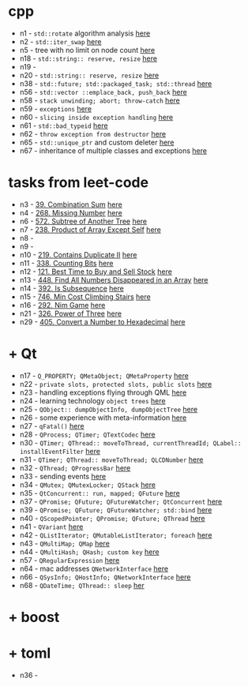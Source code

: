 # cpp

- n1 - `std::rotate` algorithm analysis [here](./n1/NOTE.md)
- n2 - `std::iter_swap` [here](./n2/NOTE.md)
- n5 - tree with no limit on node count [here](./n5/NOTE.md)
- n18 - `std::string:: reserve, resize` [here](./n18/NOTE.md)
- n19 -
- n20 - `std::string:: reserve, resize` [here](./n20/NOTE.md)
- n38 - `std::future; std::packaged_task; std::thread` [here](./n38/NOTE.md)
- n56 - `std::vector ::emplace_back, push_back` [here](./n56/NOTE.md)
- n58 - `stack unwinding; abort; throw-catch` [here](./n58/NOTE.md)
- n59 - `exceptions` [here](./n59/NOTE.md)
- n60 - `slicing inside exception handling` [here](./n60/NOTE.md)
- n61 - `std::bad_typeid` [here](./n61/NOTE.md)
- n62 - `throw exception from destructor` [here](./n62/NOTE.md)
- n65 - `std::unique_ptr` and custom deleter [here](./n65/NOTE.md)
- n67 - inheritance of multiple classes and exceptions [here](./n67/NOTE.md)

# tasks from leet-code

- n3 - [39. Combination Sum](https://leetcode.com/problems/combination-sum/) [here](./n3/NOTE.md)
- n4 - [268. Missing Number](https://leetcode.com/problems/missing-number/) [here](./n4/NOTE.md)
- n6 - [572. Subtree of Another Tree](https://leetcode.com/problems/subtree-of-another-tree/) [here](./n6/NOTE.md)
- n7 - [238. Product of Array Except Self](https://leetcode.com/problems/product-of-array-except-self/) [here](./n7/NOTE.md)
- n8 -
- n9 -
- n10 - [219. Contains Duplicate II](https://leetcode.com/problems/contains-duplicate-ii/) [here](./n10/NOTE.md)
- n11 - [338. Counting Bits](https://leetcode.com/problems/counting-bits/) [here](./n11/NOTE.md)
- n12 - [121. Best Time to Buy and Sell Stock](https://leetcode.com/problems/best-time-to-buy-and-sell-stock/) [here](./n12/NOTE.md)
- n13 - [448. Find All Numbers Disappeared in an Array](https://leetcode.com/problems/find-all-numbers-disappeared-in-an-array/) [here](./n13/NOTE.md)
- n14 - [392. Is Subsequence](https://leetcode.com/problems/is-subsequence/) [here](./n14/NOTE.md)
- n15 - [746. Min Cost Climbing Stairs](https://leetcode.com/problems/min-cost-climbing-stairs/) [here](./n15/NOTE.md)
- n16 - [292. Nim Game](https://leetcode.com/problems/nim-game/) [here](./n16/NOTE.md)
- n21 - [326. Power of Three](https://leetcode.com/problems/power-of-three/) [here](./n21/NOTE.md)
- n29 - [405. Convert a Number to Hexadecimal](https://leetcode.com/problems/convert-a-number-to-hexadecimal/) [here](./n29/NOTE.md)

# + Qt

- n17 - `Q_PROPERTY; QMetaObject; QMetaProperty` [here](./n17/NOTE.md)
- n22 - `private slots, protected slots, public slots` [here](./n22/NOTE.md)
- n23 - handling exceptions flying through QML [here](./n23/NOTE.md)
- n24 - learning technology `object trees` [here](./n24/NOTE.md)
- n25 - `QObject:: dumpObjectInfo, dumpObjectTree` [here](./n25/NOTE.md)
- n26 - some experience with meta-information [here](./n26/NOTE.md)
- n27 - `qFatal()` [here](./n27/NOTE.md)
- n28 - `QProcess; QTimer; QTextCodec` [here](./n28/NOTE.md)
- n30 - `QTimer; QThread:: moveToThread, currentThreadId; QLabel:: installEventFilter` [here](./n30/NOTE.md)
- n31 - `QTimer; QThread:: moveToThread; QLCDNumber` [here](./n31/NOTE.md)
- n32 - `QThread; QProgressBar` [here](./n32/NOTE.md)
- n33 - sending events [here](./n33/NOTE.md)
- n34 - `QMutex; QMutexLocker; QStack` [here](./n34/NOTE.md)
- n35 - `QtConcurrent:: run, mapped; QFuture` [here](./n35/NOTE.md)
- n37 - `QPromise; QFuture; QFutureWatcher; QtConcurrent` [here](./n37/NOTE.md)
- n39 - `QPromise; QFuture; QFutureWatcher; std::bind` [here](./n39/NOTE.md)
- n40 - `QScopedPointer; QPromise; QFuture; QThread` [here](./n40/NOTE.md)
- n41 - `QVariant` [here](./n41/NOTE.md)
- n42 - `QListIterator; QMutableListIterator; foreach` [here](./n42/NOTE.md)
- n43 - `QMultiMap; QMap` [here](./n43/NOTE.md)
- n44 - `QMultiHash; QHash; custom key` [here](./n44/NOTE.md)
- n57 - `QRegularExpression` [here](./n57/NOTE.md)
- n64 - mac addresses `QNetworkInterface` [here](./n64/NOTE.md)
- n66 - `QSysInfo; QHostInfo; QNetworkInterface` [here](./n66/NOTE.md)
- n68 - `QDateTime; QThread:: sleep` [her](./n68/NOTE.md)

# + boost

# + toml
- n36 -